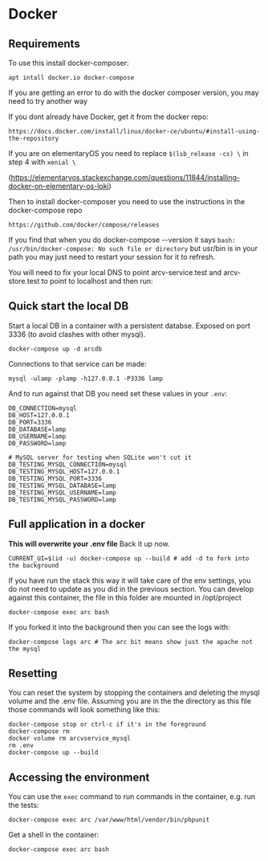 # Docker

## Requirements

To use this install docker-composer:

    apt intall docker.io docker-compose

If you are getting an error to do with the docker composer version, you may need to try another way

If you dont already have Docker, get it from the docker repo:

    https://docs.docker.com/install/linux/docker-ce/ubuntu/#install-using-the-repository

If you are on elementaryOS you need to replace ```$(lsb_release -cs) \``` in step 4 with ```xenial \```

(https://elementaryos.stackexchange.com/questions/11844/installing-docker-on-elementary-os-loki)

Then to install docker-composer you need to use the instructions in the docker-compose repo

    https://github.com/docker/compose/releases

If you find that when you do docker-compose --version it says ```bash: /usr/bin/docker-compose: No such file or directory```
    but usr/bin is in your path you may just need to restart your session for it to refresh.

You will need to fix your local DNS to point arcv-service.test and arcv-store.test to point to localhost and then run:

## Quick start the local DB

Start a local DB in a container with a persistent databse. Exposed on port 3336 (to avoid clashes with other mysql).

    docker-compose up -d arcdb

Connections to that service can be made:

    mysql -ulamp -plamp -h127.0.0.1 -P3336 lamp

And to run against that DB you need set these values in your `.env`:

    DB_CONNECTION=mysql
    DB_HOST=127.0.0.1
    DB_PORT=3336
    DB_DATABASE=lamp
    DB_USERNAME=lamp
    DB_PASSWORD=lamp

    # MySQL server for testing when SQLite won't cut it
    DB_TESTING_MYSQL_CONNECTION=mysql
    DB_TESTING_MYSQL_HOST=127.0.0.1
    DB_TESTING_MYSQL_PORT=3336
    DB_TESTING_MYSQL_DATABASE=lamp
    DB_TESTING_MYSQL_USERNAME=lamp
    DB_TESTING_MYSQL_PASSWORD=lamp


## Full application in a docker

**This will overwrite your .env file** Back it up now.

    CURRENT_UI=$(id -u) docker-compose up --build # add -d to fork into the background

If you have run the stack this way it will take care of the env settings, you do not need to update as you did in the previous section. You can develop against this container, the file in this folder are mounted in /opt/project

    docker-compose exec arc bash

If you forked it into the background then you can see the logs with:

    docker-compose logs arc # The arc bit means show just the apache not the mysql

## Resetting

You can reset the system by stopping the containers and deleting the mysql volume and the .env file.  Assuming you are in the the directory as this file those commands will look something like this:

    docker-compose stop or ctrl-c if it's in the foreground
    docker-compose rm
    docker volume rm arcvservice_mysql
    rm .env
    docker-compose up --build

## Accessing the environment

You can use the ```exec``` command to run commands in the container, e.g. run the tests:

    docker-compose exec arc /var/www/html/vendor/bin/phpunit

Get a shell in the container:

    docker-compose exec arc bash

